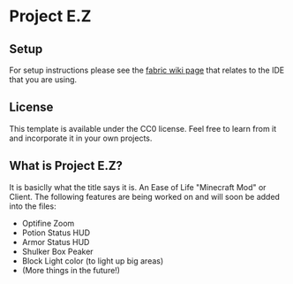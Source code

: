 # Project E.Z

## Setup

For setup instructions please see the [fabric wiki page](https://fabricmc.net/wiki/tutorial:setup) that relates to the IDE that you are using.

## License

This template is available under the CC0 license. Feel free to learn from it and incorporate it in your own projects.

## **What is Project E.Z?**

It is basiclly what the title says it is. An Ease of Life "Minecraft Mod" or Client. The following features are being worked on and will soon be added into the files:
- Optifine Zoom
- Potion Status HUD
- Armor Status HUD
- Shulker Box Peaker
- Block Light color (to light up big areas)
- (More things in the future!)
